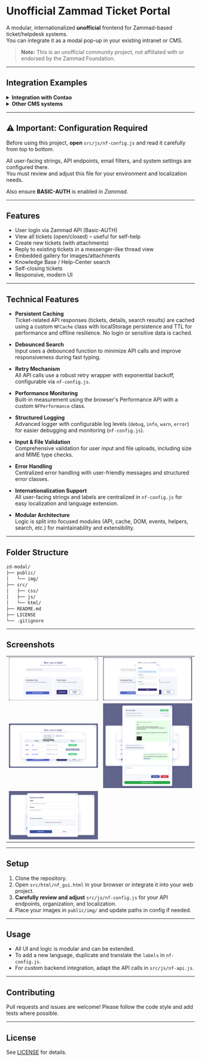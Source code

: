 # Unofficial Zammad Ticket Portal

A modular, internationalized **unofficial** frontend for Zammad-based ticket/helpdesk systems.  
You can integrate it as a modal pop-up in your existing intranet or CMS.

> **Note:** This is an unofficial community project, not affiliated with or endorsed by the Zammad Foundation.

---

## Integration Examples

<details>
  <summary><strong>Integration with Contao</strong></summary>

  1. Upload all files to the server filesystem.  
  2. Place the contents of `nf_gui.html` in a new Contao article and adjust the paths accordingly.  
  3. Remove `<meta charset="utf-8">` from the top of the HTML (Contao can’t handle it).  

  That’s it! The button will appear wherever you place it, and on click, the background will blur and the modal will pop up.
</details>

<details>
  <summary><strong>Other CMS systems</strong></summary>

  You probably know what you're doing.  
  I haven’t tested it in other frontends yet.  
  Feel free to create an issue if problems arise.
</details>

---

## ⚠️ Important: Configuration Required

Before using this project, **open** `src/js/nf-config.js` and read it carefully from top to bottom.  

All user-facing strings, API endpoints, email filters, and system settings are configured there.  
You must review and adjust this file for your environment and localization needs.  

Also ensure **BASIC-AUTH** is enabled in *Zammad*.

---

## Features

- User login via Zammad API (Basic-AUTH)
- View all tickets (open/closed) – useful for self-help
- Create new tickets (with attachments)
- Reply to existing tickets in a messenger-like thread view
- Embedded gallery for images/attachments
- Knowledge Base / Help-Center search
- Self-closing tickets
- Responsive, modern UI

---

## Technical Features

- **Persistent Caching**  
  Ticket-related API responses (tickets, details, search results) are cached using a custom `NFCache` class with localStorage persistence and TTL for performance and offline resilience. No login or sensitive data is cached.

- **Debounced Search**  
  Input uses a debounced function to minimize API calls and improve responsiveness during fast typing.

- **Retry Mechanism**  
  All API calls use a robust retry wrapper with exponential backoff, configurable via `nf-config.js`.

- **Performance Monitoring**  
  Built-in measurement using the browser's Performance API with a custom `NFPerformance` class.

- **Structured Logging**  
  Advanced logger with configurable log levels (`debug`, `info`, `warn`, `error`) for easier debugging and monitoring (`nf-config.js`).

- **Input & File Validation**  
  Comprehensive validation for user input and file uploads, including size and MIME type checks.

- **Error Handling**  
  Centralized error handling with user-friendly messages and structured error classes.

- **Internationalization Support**  
  All user-facing strings and labels are centralized in `nf-config.js` for easy localization and language extension.

- **Modular Architecture**  
  Logic is split into focused modules (API, cache, DOM, events, helpers, search, etc.) for maintainability and extensibility.

---

## Folder Structure
```
zd-modal/
├── public/
│   └── img/
├── src/
│   ├── css/
│   ├── js/
│   └── html/
├── README.md
├── LICENSE
└── .gitignore
```
---

## Screenshots

<table>
  <tr>
    <td><img src="public/img/github/main.png" alt="Main UI" width="350"/></td>
    <td><img src="public/img/github/login.png" alt="Login" width="350"/></td>
  </tr>
  <tr>
    <td><img src="public/img/github/ticket-overview-filter.png" alt="Ticket Overview" width="350"/></td>
    <td><img src="public/img/github/ticket-detail.png" alt="Ticket Detail" width="350"/></td>
  </tr>
  <tr>
    <td><img src="public/img/github/new-ticket.png" alt="New Ticket" width="350"/></td>
    <td></td>
  </tr>
</table>

---

## Setup

1. Clone the repository.
2. Open `src/html/nf_gui.html` in your browser or integrate it into your web project.
3. **Carefully review and adjust** `src/js/nf-config.js` for your API endpoints, organization, and localization.
4. Place your images in `public/img/` and update paths in config if needed.

---

## Usage

- All UI and logic is modular and can be extended.
- To add a new language, duplicate and translate the `labels` in `nf-config.js`.
- For custom backend integration, adapt the API calls in `src/js/nf-api.js`.

---

## Contributing

Pull requests and issues are welcome! Please follow the code style and add tests where possible.

---

## License

See [LICENSE](LICENSE) for details.
